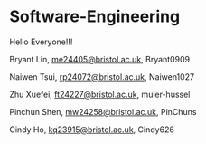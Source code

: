 # Software-Engineering

Hello Everyone!!!

Bryant Lin, me24405@bristol.ac.uk, Bryant0909

Naiwen Tsui, rp24072@bristol.ac.uk, Naiwen1027

Zhu Xuefei, ft24227@bristol.ac.uk, muler-hussel

Pinchun Shen, mw24258@bristol.ac.uk, PinChuns

Cindy Ho, kq23915@bristol.ac.uk, Cindy626